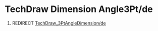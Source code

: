 # TechDraw Dimension Angle3Pt/de
1.  REDIRECT [TechDraw\_3PtAngleDimension/de](TechDraw_3PtAngleDimension/de.md)
